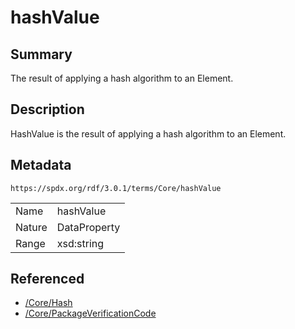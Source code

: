 <!-- Automatically generated by spec-parser v2.5.0 on 2024-08-10T18:46:28.607668+00:00 -->
<!-- SPDX-License-Identifier: Community-Spec-1.0 -->

# hashValue

## Summary

The result of applying a hash algorithm to an Element.


## Description

HashValue is the result of applying a hash algorithm to an Element.


## Metadata

`https://spdx.org/rdf/3.0.1/terms/Core/hashValue`


| | |
|---|---|
| Name | hashValue |
| Nature | DataProperty |
| Range | xsd:string |




## Referenced

- [/Core/Hash](../../Core/Classes/Hash.md)
- [/Core/PackageVerificationCode](../../Core/Classes/PackageVerificationCode.md)

